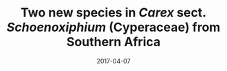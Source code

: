 ---
title: "Two new species in <i>Carex</i> sect. <i>Schoenoxiphium</i> (Cyperaceae) from Southern Africa"
collection: publications
permalink: /publication/Márquez-Corro et al 2017 Phytotaxa
date: 2017-04-07
venue: 'Phytotaxa'
paperurl: '/files/pdf/research/Márquez-Corro et al 2017 Phytotaxa.pdf'
link: 'https://doi.org/10.11646/phytotaxa.303.1.2'
#code: 'http://doi.org/...'
#github: 'https://github.com/jimarcor/...'
#figshare: 'https://figshare.com/...'
citation: '<B>Márquez-Corro JI</B>, Maguilla E, Villaverde T, Martín-Bravo S, Luceño M. 2017. &quot;Two new species in <i>Carex</i> sect. <i>Schoenoxiphium</i> (Cyperaceae) from Southern Africa&quot; <i>Phytotaxa</i> 303(1): 320-329. doi:10.11646/phytotaxa.303.1.2'
---